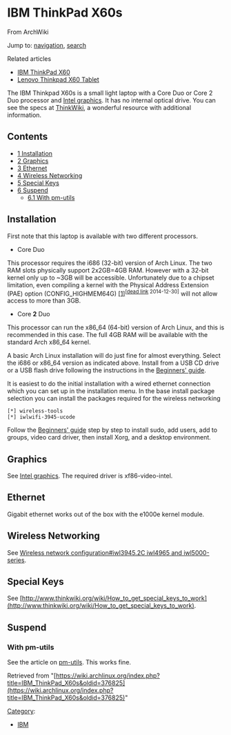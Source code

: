 # IBM ThinkPad X60s

From ArchWiki

Jump to: [navigation](#column-one), [search](#searchInput)

Related articles

*   [IBM ThinkPad X60](/index.php/IBM_ThinkPad_X60 "IBM ThinkPad X60")
*   [Lenovo Thinkpad X60 Tablet](/index.php/Lenovo_Thinkpad_X60_Tablet "Lenovo Thinkpad X60 Tablet")

The IBM Thinkpad X60s is a small light laptop with a Core Duo or Core 2 Duo processor and [Intel graphics](/index.php/Intel_graphics "Intel graphics"). It has no internal optical drive. You can see the specs at [ThinkWiki](http://www.thinkwiki.org/wiki/Category:X60s), a wonderful resource with additional information.

## Contents

*   [1 Installation](#Installation)
*   [2 Graphics](#Graphics)
*   [3 Ethernet](#Ethernet)
*   [4 Wireless Networking](#Wireless_Networking)
*   [5 Special Keys](#Special_Keys)
*   [6 Suspend](#Suspend)
    *   [6.1 With pm-utils](#With_pm-utils)

## Installation

First note that this laptop is available with two different processors.

*   Core Duo

This processor requires the i686 (32-bit) version of Arch Linux. The two RAM slots physically support 2x2GB=4GB RAM. However with a 32-bit kernel only up to ~3GB will be accessible. Unfortunately due to a chipset limitation, even compiling a kernel with the Physical Address Extension (PAE) option (CONFIG_HIGHMEM64G) [[1]](https://aur.archlinux.org/packages.php?ID=24469)<sup>[[dead link](https://en.wikipedia.org/wiki/Wikipedia:Link_rot "wikipedia:Wikipedia:Link rot") 2014-12-30]</sup> will not allow access to more than 3GB.

*   Core **2** Duo

This processor can run the x86_64 (64-bit) version of Arch Linux, and this is recommended in this case. The full 4GB RAM will be available with the standard Arch x86_64 kernel.

A basic Arch Linux installation will do just fine for almost everything. Select the i686 or x86_64 version as indicated above. Install from a USB CD drive or a USB flash drive following the instructions in the [Beginners' guide](/index.php/Beginners%27_guide "Beginners' guide").

It is easiest to do the initial installation with a wired ethernet connection which you can set up in the installation menu. In the base install package selection you can install the packages required for the wireless networking

```
[*] wireless-tools
[*] iwlwifi-3945-ucode

```

Follow the [Beginners' guide](/index.php/Beginners%27_guide "Beginners' guide") step by step to install sudo, add users, add to groups, video card driver, then install Xorg, and a desktop environment.

## Graphics

See [Intel graphics](/index.php/Intel_graphics "Intel graphics"). The required driver is xf86-video-intel.

## Ethernet

Gigabit ethernet works out of the box with the e1000e kernel module.

## Wireless Networking

See [Wireless network configuration#iwl3945.2C iwl4965 and iwl5000-series](/index.php/Wireless_network_configuration#iwl3945.2C_iwl4965_and_iwl5000-series "Wireless network configuration").

## Special Keys

See [http://www.thinkwiki.org/wiki/How_to_get_special_keys_to_work](http://www.thinkwiki.org/wiki/How_to_get_special_keys_to_work).

## Suspend

### With pm-utils

See the article on [pm-utils](/index.php/Pm-utils "Pm-utils"). This works fine.

Retrieved from "[https://wiki.archlinux.org/index.php?title=IBM_ThinkPad_X60s&oldid=376825](https://wiki.archlinux.org/index.php?title=IBM_ThinkPad_X60s&oldid=376825)"

[Category](/index.php/Special:Categories "Special:Categories"):

*   [IBM](/index.php/Category:IBM "Category:IBM")